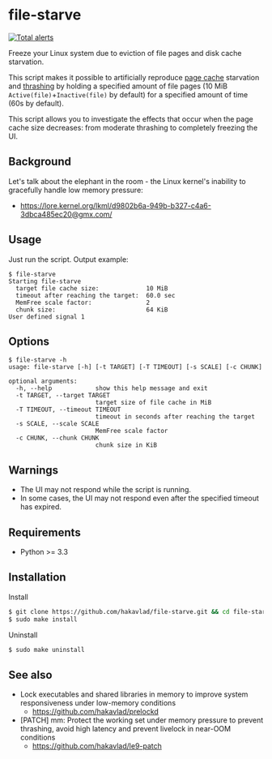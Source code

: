 
# file-starve

[![Total alerts](https://img.shields.io/lgtm/alerts/g/hakavlad/file-starve.svg?logo=lgtm&logoWidth=18)](https://lgtm.com/projects/g/hakavlad/file-starve/alerts/)

Freeze your Linux system due to eviction of file pages and disk cache starvation.

This script makes it possible to artificially reproduce [page cache](https://www.kernel.org/doc/html/latest/admin-guide/mm/concepts.html#page-cache) starvation and [thrashing](https://en.wikipedia.org/wiki/Thrashing_(computer_science)) by holding a specified amount of file pages (10 MiB `Active(file)`+`Inactive(file)` by default) for a specified amount of time (60s by default).

This script allows you to investigate the effects that occur when the page cache size decreases: from moderate thrashing to completely freezing the UI.

## Background

Let's talk about the elephant in the room - the Linux kernel's inability to gracefully handle low memory pressure:
- https://lore.kernel.org/lkml/d9802b6a-949b-b327-c4a6-3dbca485ec20@gmx.com/

## Usage

Just run the script. Output example:
```
$ file-starve
Starting file-starve
  target file cache size:             10 MiB
  timeout after reaching the target:  60.0 sec
  MemFree scale factor:               2
  chunk size:                         64 KiB
User defined signal 1
```

## Options

```
$ file-starve -h
usage: file-starve [-h] [-t TARGET] [-T TIMEOUT] [-s SCALE] [-c CHUNK]

optional arguments:
  -h, --help            show this help message and exit
  -t TARGET, --target TARGET
                        target size of file cache in MiB
  -T TIMEOUT, --timeout TIMEOUT
                        timeout in seconds after reaching the target
  -s SCALE, --scale SCALE
                        MemFree scale factor
  -c CHUNK, --chunk CHUNK
                        chunk size in KiB
```

## Warnings

- The UI may not respond while the script is running.
- In some cases, the UI may not respond even after the specified timeout has expired.

## Requirements

- Python >= 3.3

## Installation

Install
```bash
$ git clone https://github.com/hakavlad/file-starve.git && cd file-starve
$ sudo make install
```

Uninstall
```bash
$ sudo make uninstall
```

## See also

- Lock executables and shared libraries in memory to improve system responsiveness under low-memory conditions
    - https://github.com/hakavlad/prelockd
- [PATCH] mm: Protect the working set under memory pressure to prevent thrashing, avoid high latency and prevent livelock in near-OOM conditions
    - https://github.com/hakavlad/le9-patch

